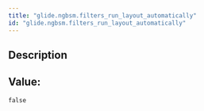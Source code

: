 ```yaml
---
title: "glide.ngbsm.filters_run_layout_automatically"
id: "glide.ngbsm.filters_run_layout_automatically"
---
```

## Description



## Value: 
```
false
```